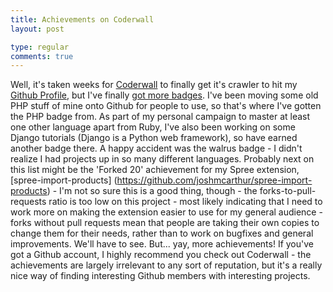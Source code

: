 ```yaml
---
title: Achievements on Coderwall
layout: post

type: regular
comments: true
---
```


Well, it's taken weeks for [Coderwall](http://coderwall.com) to finally get
it's crawler to hit my [Github Profile](https://github.com/joshmcarthur), but
I've finally [got more badges](http://coderwall.com/joshmcarthur). I've been
moving some old PHP stuff of mine onto Github for people to use, so that's
where I've gotten the PHP badge from. As part of my personal campaign to master
at least one other language apart from Ruby, I've also been working on some
Django tutorials (Django is a Python web framework), so have earned another
badge there. A happy accident was the walrus badge - I didn't realize I had
projects up in so many different languages. Probably next on this list might be
the 'Forked 20' achievement for my Spree extension, [spree-import-products]
(https://github.com/joshmcarthur/spree-import-products) - I'm not so sure this
is a good thing, though - the forks-to-pull-requests ratio is too low on this
project - most likely indicating that I need to work more on making the
extension easier to use for my general audience - forks without pull requests
mean that people are taking their own copies to change them for their needs,
rather than to work on bugfixes and general improvements. We'll have to see.
But... yay, more achievements! If you've got a Github account, I highly
recommend you check out Coderwall - the achievements are largely irrelevant to
any sort of reputation, but it's a really nice way of finding interesting
Github members with interesting projects.

